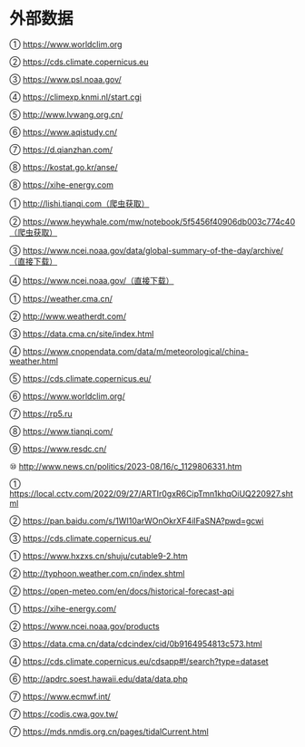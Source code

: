 # 外部数据

① https://www.worldclim.org

② https://cds.climate.copernicus.eu

③ https://www.psl.noaa.gov/

④ https://climexp.knmi.nl/start.cgi

⑤ http://www.lvwang.org.cn/

⑥ https://www.aqistudy.cn/

⑦ https://d.qianzhan.com/

⑧ https://kostat.go.kr/anse/

⑧ https://xihe-energy.com

① http://lishi.tianqi.com（爬虫获取）

② https://www.heywhale.com/mw/notebook/5f5456f40906db003c774c40（爬虫获取）

③ https://www.ncei.noaa.gov/data/global-summary-of-the-day/archive/（直接下载）

④ https://www.ncei.noaa.gov/（直接下载）

① https://weather.cma.cn/

② http://www.weatherdt.com/

③ https://data.cma.cn/site/index.html

④ https://www.cnopendata.com/data/m/meteorological/china-weather.html

⑤ https://cds.climate.copernicus.eu/

⑥ https://www.worldclim.org/

⑦ https://rp5.ru

⑧ https://www.tianqi.com/

⑨ https://www.resdc.cn/

⑩ http://www.news.cn/politics/2023-08/16/c_1129806331.htm

① https://local.cctv.com/2022/09/27/ARTIr0gxR6CipTmn1khqOiUQ220927.shtml

② https://pan.baidu.com/s/1WI10arWOnOkrXF4iIFaSNA?pwd=gcwi

③ https://cds.climate.copernicus.eu/

① https://www.hxzxs.cn/shuju/cutable9-2.htm

② http://typhoon.weather.com.cn/index.shtml

② https://open-meteo.com/en/docs/historical-forecast-api

① https://xihe-energy.com/

② https://www.ncei.noaa.gov/products

③ https://data.cma.cn/data/cdcindex/cid/0b9164954813c573.html

④ https://cds.climate.copernicus.eu/cdsapp#!/search?type=dataset

⑥ http://apdrc.soest.hawaii.edu/data/data.php

⑦ https://www.ecmwf.int/

⑦ https://codis.cwa.gov.tw/

⑦ https://mds.nmdis.org.cn/pages/tidalCurrent.html

